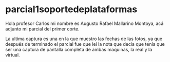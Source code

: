 # parcial1soportedeplataformas
Hola profesor Carlos mi nombre es Augusto Rafael Mallarino Montoya, acá adjunto mi parcial del primer corte.

La ultima captura es una en la que muestro las  fechas de las fotos, ya que después de terminado el parcial fue que leí la nota que decia que tenía que ser una captura de pantalla completa de ambas maquinas, la real y la virtual.
